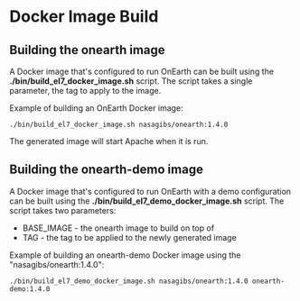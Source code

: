 # Docker Image Build

## Building the onearth image

A Docker image that's configured to run OnEarth can be built using the **./bin/build_el7_docker_image.sh** script.  The script takes a single parameter, the tag to apply to the image.

Example of building an OnEarth Docker image:

`./bin/build_el7_docker_image.sh nasagibs/onearth:1.4.0`

The generated image will start Apache when it is run.

## Building the onearth-demo image

A Docker image that's configured to run OnEarth with a demo configuration can be
built using the **./bin/build_el7_demo_docker_image.sh** script.  The script
takes two parameters:

* BASE_IMAGE - the onearth image to build on top of
* TAG - the tag to be applied to the newly generated image

Example of building an onearth-demo Docker image using the
"nasagibs/onearth:1.4.0":

`./bin/build_el7_demo_docker_image.sh nasagibs/onearth:1.4.0 onearth-demo:1.4.0`
